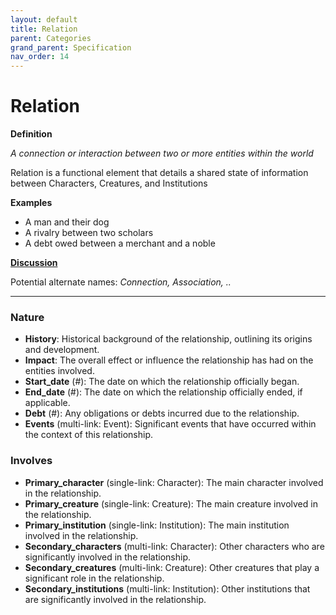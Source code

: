 ```yaml
---
layout: default
title: Relation
parent: Categories
grand_parent: Specification
nav_order: 14
---
```


# Relation

**Definition**

*A connection or interaction between two or more entities within the world*

Relation is a functional element that details a shared state of information between Characters, Creatures, and Institutions

**Examples**
- A man and their dog
- A rivalry between two scholars
- A debt owed between a merchant and a noble

**[Discussion](https://github.com/OnlyWorlds/OnlyWorlds/discussions/categories/Relation)**

Potential alternate names: *Connection, Association, ..*


---
### Nature
- **History**: Historical background of the relationship, outlining its origins and development.
- **Impact**: The overall effect or influence the relationship has had on the entities involved.
- **Start_date** (#): The date on which the relationship officially began.
- **End_date** (#): The date on which the relationship officially ended, if applicable.
- **Debt** (#): Any obligations or debts incurred due to the relationship.
- **Events** (multi-link: Event): Significant events that have occurred within the context of this relationship.

### Involves
- **Primary_character** (single-link: Character): The main character involved in the relationship.
- **Primary_creature** (single-link: Creature): The main creature involved in the relationship.
- **Primary_institution** (single-link: Institution): The main institution involved in the relationship.
- **Secondary_characters** (multi-link: Character): Other characters who are significantly involved in the relationship.
- **Secondary_creatures** (multi-link: Creature): Other creatures that play a significant role in the relationship.
- **Secondary_institutions** (multi-link: Institution): Other institutions that are significantly involved in the relationship.

